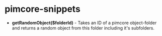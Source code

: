 pimcore-snippets
================
- **getRandomObject($folderId)** - Takes an ID of a pimcore object-folder and returns a random object from this folder including it's subfolders.
